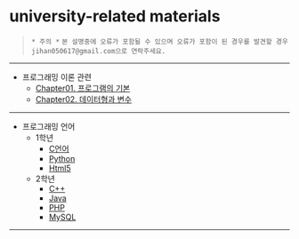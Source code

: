 # university-related materials
>`* 주의 *`
>`본 설명중에 오류가 포함될 수 있으며 오류가 포함이 된 경우를 발견할 경우 jihan050617@gmail.com으로 연락주세요.`
---
* 프로그래밍 이론 관련
    - [Chapter01. 프로그램의 기본](/theory/Chapter/01/README.md)
    - [Chapter02. 데이터형과 변수](/theory/Chapter/02/README.md)
---
* 프로그래밍 언어
    - 1학년
        - [C언어](/Programming%20Language/Freshman%20(1)/C/README.md)
        - [Python](/Programming%20Language/Freshman%20(1)/Python/README.md)
        - [Html5](/Programming%20Language/Freshman%20(1)/Html/README.md)
    - 2학년
        - [C++](/Programming%20Language/Sophomore%20(2)/Cpp/README.md)
        - [Java](/Programming%20Language/Sophomore%20(2)/Java/README.md)
        - [PHP](/Programming%20Language/Sophomore%20(2)/PHP/README.md)
        - [MySQL](/Programming%20Language/Sophomore%20(2)/MySQL/README.md)
---
